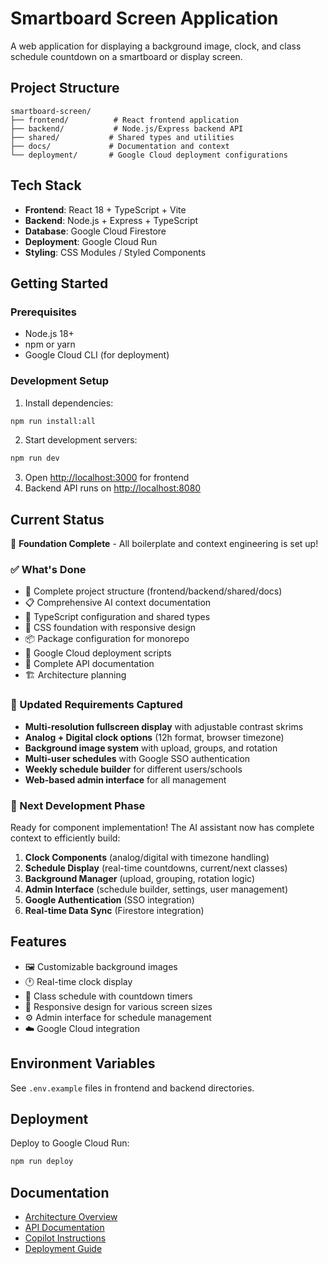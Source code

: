 # Smartboard Screen Application

A web application for displaying a background image, clock, and class schedule countdown on a smartboard or display screen.

## Project Structure

```text
smartboard-screen/
├── frontend/          # React frontend application
├── backend/           # Node.js/Express backend API
├── shared/           # Shared types and utilities
├── docs/             # Documentation and context
└── deployment/       # Google Cloud deployment configurations
```

## Tech Stack

- **Frontend**: React 18 + TypeScript + Vite
- **Backend**: Node.js + Express + TypeScript
- **Database**: Google Cloud Firestore
- **Deployment**: Google Cloud Run
- **Styling**: CSS Modules / Styled Components

## Getting Started

### Prerequisites

- Node.js 18+
- npm or yarn
- Google Cloud CLI (for deployment)

### Development Setup

1. Install dependencies:

```bash
npm run install:all
```

2. Start development servers:

```bash
npm run dev
```

3. Open [http://localhost:3000](http://localhost:3000) for frontend
4. Backend API runs on [http://localhost:8080](http://localhost:8080)

## Current Status

🎯 **Foundation Complete** - All boilerplate and context engineering is set up!

### ✅ What's Done

- 📁 Complete project structure (frontend/backend/shared/docs)
- 📋 Comprehensive AI context documentation
- 🔧 TypeScript configuration and shared types
- 🎨 CSS foundation with responsive design
- 📦 Package configuration for monorepo
- 🚀 Google Cloud deployment scripts
- 📖 Complete API documentation
- 🏗️ Architecture planning

### 🎯 Updated Requirements Captured

- **Multi-resolution fullscreen display** with adjustable contrast skrims
- **Analog + Digital clock options** (12h format, browser timezone)
- **Background image system** with upload, groups, and rotation
- **Multi-user schedules** with Google SSO authentication
- **Weekly schedule builder** for different users/schools
- **Web-based admin interface** for all management

### 🔄 Next Development Phase

Ready for component implementation! The AI assistant now has complete context to efficiently build:

1. **Clock Components** (analog/digital with timezone handling)
2. **Schedule Display** (real-time countdowns, current/next classes)
3. **Background Manager** (upload, grouping, rotation logic)
4. **Admin Interface** (schedule builder, settings, user management)
5. **Google Authentication** (SSO integration)
6. **Real-time Data Sync** (Firestore integration)

## Features

- 🖼️ Customizable background images
- 🕐 Real-time clock display
- 📅 Class schedule with countdown timers
- 📱 Responsive design for various screen sizes
- ⚙️ Admin interface for schedule management
- ☁️ Google Cloud integration

## Environment Variables

See `.env.example` files in frontend and backend directories.

## Deployment

Deploy to Google Cloud Run:

```bash
npm run deploy
```

## Documentation

- [Architecture Overview](./docs/architecture.md)
- [API Documentation](./docs/api.md)
- [Copilot Instructions](./.github/copilot-instructions.md)
- [Deployment Guide](./docs/deployment.md)

